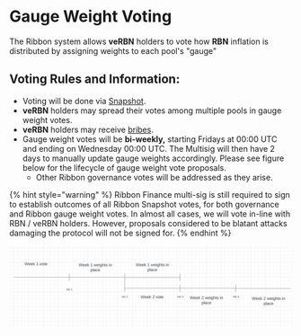 # Gauge Weight Voting

The Ribbon system allows **veRBN** holders to vote how **RBN** inflation is distributed by assigning weights to each pool's "gauge"

## **Voting Rules and Information:**

* Voting will be done via [Snapshot](https://snapshot.org/#/gauge.rbn.eth).
* **veRBN** holders may spread their votes among multiple pools in gauge weight votes.
* **veRBN** holders may receive [bribes](bribes.md).&#x20;
* Gauge weight votes will be **bi-weekly,** starting Fridays at 00:00 UTC and ending on Wednesday 00:00 UTC. The Multisig will then have 2 days to manually update gauge weights accordingly. Please see figure below for the lifecycle of gauge weight vote proposals.
  * Other Ribbon governance votes will be addressed as they arise.

{% hint style="warning" %}
Ribbon Finance multi-sig is still required to sign to establish outcomes of all Ribbon Snapshot votes, for both governance and Ribbon gauge weight votes. In almost all cases, we will vote in-line with RBN / veRBN holders. However, proposals considered to be blatant attacks damaging the protocol will not be signed for.
{% endhint %}

![](<../.gitbook/assets/IMAGE 2022-04-07 111450.jpg>)





